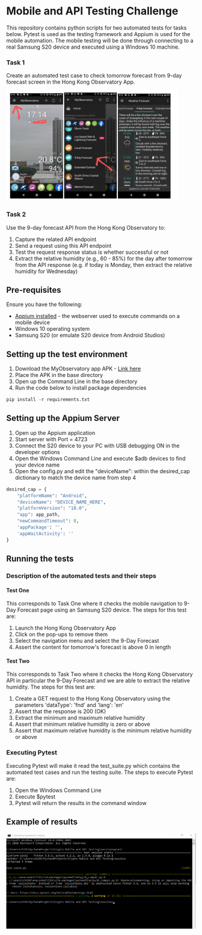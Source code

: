 # Mobile and API Testing Challenge

This repository contains python scripts for two automated tests for tasks below. Pytest is used as the testing framework and Appium is used for the mobile automation. The mobile testing will be done through connecting to a real Samsung S20 device and executed using a Windows 10 machine.

### Task 1
Create an automated test case to check tomorrow forecast from 9-day forecast screen in the Hong Kong Observatory App.

![my screenshot](./example.png)

### Task 2
Use the 9-day forecast API from the Hong Kong Observatory to:
1. Capture the related API endpoint
2. Send a request using this API endpoint
3. Test the request response status is whether successful or not
4. Extract the relative humidity (e.g., 60 - 85%) for the day after tomorrow from the API response (e.g. if today is Monday, then extract the relative humidity for Wednesday)


## Pre-requisites 

Ensure you have the following:
* [Appium installed](https://appium.io/docs/en/about-appium/getting-started/?lang=en) - the webserver used to execute commands on a mobile device
* Windows 10 operating system
* Samsung S20 (or emulate S20 device from Android Studios)

## Setting up the test environment
1. Download the MyObservatory app APK - [Link here](https://m.apkpure.com/myobservatory-%E6%88%91%E7%9A%84%E5%A4%A9%E6%96%87%E5%8F%B0/hko.MyObservatory_v1_0)
2. Place the APK in the base directory
3. Open up the Command Line in the base directory
4. Run the code below to install package dependencies 
```python
pip install -r requirements.txt
```

## Setting up the Appium Server
1. Open up the Appium application
2. Start server with Port = 4723
3. Connect the S20 device to your PC with USB debugging ON in the developer options
4. Open the Windows Command Line and execute $adb devices to find your device name
5. Open the config.py and edit the "deviceName": within the desired_cap dictionary to match the device name from step 4
```python
desired_cap = {
    "platformName": "Android",
    "deviceName": "DEVICE_NAME_HERE",
    "platformVersion": "10.0",
    "app": app_path,
    "newCommandTimeout": 0,
    'appPackage': '',
    'appWaitActivity': ''
}
```

## Running the tests
### Description of the automated tests and their steps
#### Test One
This corresponds to Task One where it checks the mobile navigation to 9-Day Forecast page using an Samsung S20 device. The steps for this test are:
1. Launch the Hong Kong Observatory App
2. Click on the pop-ups to remove them
3. Select the navigation menu and select the 9-Day Forecast
4. Assert the content for tomorrow's forecast is above 0 in length

#### Test Two
This corresponds to Task Two where it checks the Hong Kong Observatory API in particular the 9-Day Forecast and we are able to extract the relative humidity. The steps for this test are:
1. Create a GET request to the Hong Kong Observatory using the parameters 'dataType': 'fnd' and 'lang': 'en'
2. Assert that the response is 200 (OK)
3. Extract the minimum and maximum relative humidity 
4. Assert that minimum relative humidity is zero or above
5. Assert that maximum relative humidity is the minimum relative humidity or above 

### Executing Pytest

Executing Pytest will make it read the test_suite.py which contains the automated test cases and run the testing suite. The steps to execute Pytest are: 
1. Open the Windows Command Line
2. Execute $pytest
5. Pytest will return the results in the command window

## Example of results

![my screenshot](./example_executed.PNG)

